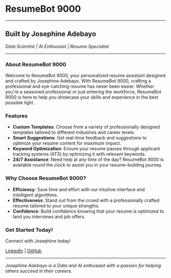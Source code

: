 # ResumeBot 9000

---

## Built by Josephine Adebayo

_Data Scientist | AI Enthusiast | Resume Specialist_

---

### About ResumeBot 9000

Welcome to ResumeBot 9000, your personalized resume assistant designed and crafted by Josephine Adebayo. With ResumeBot 9000, crafting a professional and eye-catching resume has never been easier. Whether you're a seasoned professional or just entering the workforce, ResumeBot 9000 is here to help you showcase your skills and experience in the best possible light.

### Features

- **Custom Templates**: Choose from a variety of professionally designed templates tailored to different industries and career levels.
- **Smart Suggestions**: Get real-time feedback and suggestions to optimize your resume content for maximum impact.
- **Keyword Optimization**: Ensure your resume passes through applicant tracking systems (ATS) by optimizing it with relevant keywords.
- **24/7 Assistance**: Need help at any time of the day? ResumeBot 9000 is available round the clock to assist you in your resume-building journey.

### Why Choose ResumeBot 9000?

- **Efficiency**: Save time and effort with our intuitive interface and intelligent algorithms.
- **Effectiveness**: Stand out from the crowd with a professionally crafted resume tailored to your unique strengths.
- **Confidence**: Build confidence knowing that your resume is optimized to land you interviews and job offers.

### Get Started Today!

Connect with Josephine today!

[LinkedIn](https://www.linkedin.com/in/josephine-adebayo/) | [GitHub](https://github.com/Adebayojosephine)

---

_Josephine Adebayo is a Data and AI enthusiast with a passion for helping others succeed in their careers._
